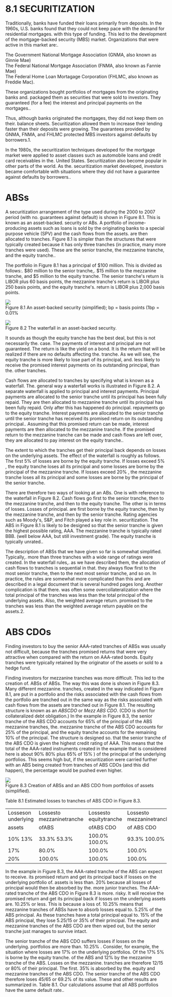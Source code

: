# 8.1 SECURITIZATION  

Traditionally, banks have funded their loans primarily from deposits. In the 1960s, U.S. banks found that they could not keep pace with the demand for residential mortgages. with this type of funding. This led to the development of the mortgage-backed security (MBS) market. Organizations that were active in this market are:.  

The Government National Mortgage Association (GNMA, also known as Ginnie Mae)   
The Federal National Mortgage Association (FNMA, also known as Fannie Mae)   
The Federal Home Loan Mortagage Corporation (FHLMC, also known as Freddie Mac).  

These organizations bought portfolios of mortgages from the originating banks and. packaged them as securities that were sold to investors. They guaranteed (for a fee) the interest and principal payments on the mortgages..  

Thus, although banks originated the mortgages, they did not keep them on their. balance sheets. Securitization allowed them to increase their lending faster than their deposits were growing. The guarantees provided by GNMA, FNMA, and FHLMC protected MBS investors against defaults by borrowers.1.  

In the 1980s, the securitization techniques developed for the mortgage market were applied to asset classes such as automobile loans and credit card receivables in the. United States. Securitization also become popular in other parts of the world. As the. securitization market developed, investors became comfortable with situations where they did not have a guarantee against defaults by borrowers..  

# ABSs  

A securitization arrangement of the type used during the 2000 to 2007 period (with no. guarantees against default) is shown in Figure 8.1. This is known as an asset-backed. security or ABs. A portfolio of income-producing assets such as loans is sold by the originating banks to a special purpose vehicle (SPV) and the cash flows from the assets. are then allocated to tranches. Figure 8.1 is simpler than the structures that were typically created because it has only three tranches (in practice, many more tranches were used). These are the senior tranche, the mezzanine tranche, and the equity tranche..  

The portfolio in Figure 8.1 has a principal of $\$100$ million. This is divided as follows:. $\$80$ million to the senior tranche,. $\$15$ million to the mezzanine tranche, and $\$5$ million to the equity tranche. The senior tranche's return is LIBOR plus 60 basis points, the mezzanine tranche's return is LIBOR plus 250 basis points, and the equity tranche's. return is LIBOR plus 2,000 basis points.  

![](c209b83d4b1f6684bce3ff80a0e482cb19c3dc2a987b1760b1bfd651b30cf687.jpg)  
Figure 8.1 An asset-backed security (simplified); bp $=$ basis points $(1\mathrm{bp}=0.01\%$  

![](6a209ddb7f77f9182a2545d03b562c65cd11b880ef3043ca7dacb7064ab5ffc0.jpg)  
Figure 8.2 The waterfall in an asset-backed security.  

It sounds as though the equity tranche has the best deal, but this is not necessarily the. case. The payments of interest and principal are not guaranteed. The return is like the yield on a bond. It is the return that will be realized if there are no defaults affecting the. tranche. As we will see, the equity tranche is more likely to lose part of its principal, and. less likely to receive the promised interest payments on its outstanding principal, than the. other tranches.  

Cash flows are allocated to tranches by specifying what is known as a waterfall. The. general way a waterfall works is illustrated in Figure 8.2. A separate waterfall is applied to principal and interest payments. Principal payments are allocated to the senior tranche until its principal has been fully repaid. They are then allocated to mezzanine tranche until its principal has been fully repaid. Only after this has happened do principal. repayments go to the equity tranche. Interest payments are allocated to the senior tranche until the senior tranche has received its promised return on its outstanding principal.. Assuming that this promised return can be made, interest payments are then allocated to the mezzanine tranche. If the promised return to the mezzanine tranche can be made and cash flows are left over, they are allocated to pay interest on the equity tranche..  

The extent to which the tranches get their principal back depends on losses on the underlying assets. The effect of the waterfall is roughly as follows. The first $5\%$ of losses are borne by the equity tranche. If losses exceed $5\%$ , the equity tranche loses all its principal and some losses are borne by the principal of the mezzanine tranche. If losses exceed $20\%$ , the mezzanine tranche loses all its principal and some losses are borne by the principal of the senior tranche.  

There are therefore two ways of looking at an ABs. One is with reference to the waterfall in Figure 8.2. Cash flows go first to the senior tranche, then to the mezzanine tranche, and then to the equity tranche. The other is in terms of losses. Losses of principal. are first borne by the equity tranche, then by the mezzanine tranche, and then by the senior tranche. Rating agencies such as Moody's, S&P, and Fitch played a key role in. securitization. The ABS in Figure 8.1 is likely to be designed so that the senior tranche is given the highest possible rating, AAA. The mezzanine tranche is typically rated BBB. (well below AAA, but still investment grade). The equity tranche is typically unrated..  

The description of ABSs that we have given so far is somewhat simplified. Typically,. more than three tranches with a wide range of ratings were created. In the waterfall rules,. as we have described them, the allocation of cash flows to tranches is sequential in that. they always flow first to the most senior tranche, then to the next most senior tranche, and so on. In practice, the rules are somewhat more complicated than this and are described in a legal document that is several hundred pages long. Another complication is that there. was often some overcollateralization where the total principal of the tranches was less than the total principal of the underlying assets. Also, the weighted average return. promised to the tranches was less than the weighted average return payable on the assets.2.  

# ABS CDOs  

Finding investors to buy the senior AAA-rated tranches of ABSs was usually not difficult, because the tranches promised returns that were very attractive when compared with the return on AAA-rated bonds. Equity tranches were typically retained by the originator of the assets or sold to a hedge fund.  

Finding investors for mezzanine tranches was more difficult. This led to the creation of. ABSs of ABSs. The way this was done is shown in Figure 8.3. Many different mezzanine. tranches, created in the way indicated in Figure 8.1, are put in a portfolio and the risks associated with the cash flows from the portfolio are tranched out in the same way as the risks associated with cash flows from the assets are tranched out in Figure 8.1. The resulting structure is known as an $A B S C D O$ or $M e z z~A B S~C D O.$ (CDO is short for collateralized debt obligation.) In the example in Figure 8.3, the senior tranche of the ABS CDO accounts for $65\%$ of the principal of the ABS mezzanine tranches, the. mezzanine tranche of the ABS CDO accounts for $25\%$ of the principal, and the equity tranche accounts for the remaining $10\%$ of the principal. The structure is designed so. that the senior tranche of the ABS CDO is given the highest credit rating of AAA. This means that the total of the AAA-rated instruments created in the example that is considered here is about $90\%$ $80\%$ plus $65\%$ of $15\%$ ) of the principal of the underlying portfolios. This seems high but, if the securitization were carried further with an ABS being created from tranches of ABS CDOs (and this did happen), the percentage would be pushed even higher.  

![](56b1da09aadd5aa54da6cc09d32b908b3aaac289297ea9dafa0865138618e8ae.jpg)  
Figure 8.3 Creation of ABSs and an ABS CDO from portfolios of assets (simplified).  

Table 8.1 Estimated losses to tranches of ABS CDO in Figure 8.3.   


<html><body><table><tr><td>Losseson underlying</td><td>Lossesto mezzaninetranche</td><td>Lossesto equitytranche</td><td>Lossesto mezzaninetranche</td><td>Lossesto seniortranche</td></tr><tr><td>assets</td><td>ofABS</td><td>ofABS CDO</td><td>of ABS CDO</td><td>ofABSCDO</td></tr><tr><td>10% 13%</td><td>33.3% 53.3%</td><td>100.0% 100.0%</td><td>93.3% 100.0%</td><td>0.0% 28.2%</td></tr><tr><td>17%</td><td>80.0%</td><td>100.0%</td><td>100.0%</td><td>69.2%</td></tr><tr><td>20%</td><td>100.0%</td><td>100.0%</td><td>100.0%</td><td>100.0%</td></tr></table></body></html>  

In the example in Figure 8.3, the AAA-rated tranche of the ABS can expect to receive. its promised return and get its principal back if losses on the underlying portfolio of. assets is less than. $20\%$ because all losses of principal would then be absorbed by the. more junior tranches. The AAA-rated tranche of the ABS CDO in Figure 8.3 is more. risky. It will receive the promised return and get its principal back if losses on the underlying assets are. $10.25\%$ or less. This is because a loss of. $10.25\%$ means that mezzanine tranches of ABSs have to absorb losses equal to. $5.25\%$ of the ABS principal. As these tranches have a total principal equal to. $15\%$ of the ABS principal, they lose $5.25/15$ or $35\%$ of their principal. The equity and mezzanine tranches of the ABS CDO are then wiped out, but the senior tranche just manages to survive intact.  

The senior tranche of the ABS CDO suffers losses if losses on the underlying. portfolios are more than. $10.25\%$ . Consider, for example, the situation where losses are $17\%$ on the underlying portfolios. Of the $17\%$ $5\%$ is borne by the equity tranche. of the ABS and $12\%$ by the mezzanine tranche of the ABS. Losses on the mezzanine. tranches are therefore $12/15$ or $80\%$ of their principal. The first. $35\%$ is absorbed by the. equity and mezzanine tranches of the ABS CDO. The senior tranche of the ABS CDO therefore loses $45/65$ or $69.2\%$ of its value. These and other results are summarized in. Table 8.1. Our calculations assume that all ABS portfolios have the same default rate..  
